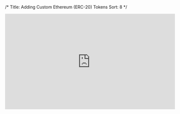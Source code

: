 /*
Title: Adding Custom Ethereum (ERC-20) Tokens
Sort: 8
*/

<div class="video__wrapper">
<iframe width="560" height="315" src="https://www.youtube.com/embed/2zHcAdvnk98" frameborder="0" allowfullscreen></iframe>
</div>
